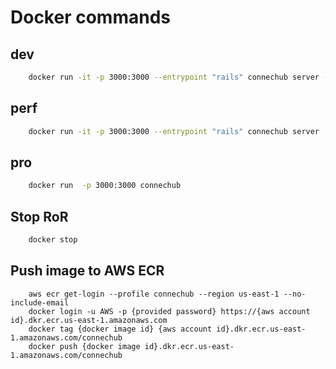 # Docker commands

## dev

```bash
    docker run -it -p 3000:3000 --entrypoint "rails" connechub server -e development --binding 0.0.0.0
```
## perf

```bash
    docker run -it -p 3000:3000 --entrypoint "rails" connechub server  --binding 0.0.0.0
```

## pro

```bash
    docker run  -p 3000:3000 connechub
```

## Stop RoR

```bash
    docker stop
```

## Push image to AWS ECR

```
    aws ecr get-login --profile connechub --region us-east-1 --no-include-email
    docker login -u AWS -p {provided password} https://{aws account id}.dkr.ecr.us-east-1.amazonaws.com
    docker tag {docker image id} {aws account id}.dkr.ecr.us-east-1.amazonaws.com/connechub
    docker push {docker image id}.dkr.ecr.us-east-1.amazonaws.com/connechub
```
